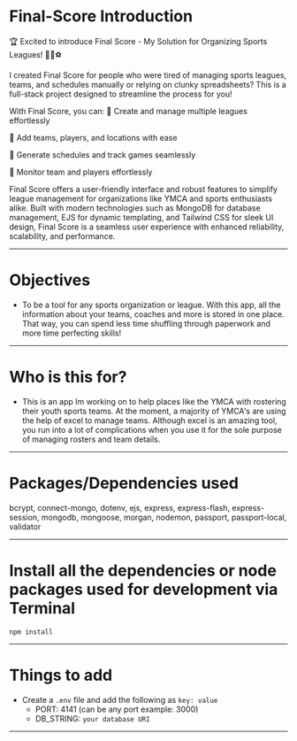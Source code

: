 # Final-Score Introduction
🏆 Excited to introduce Final Score - My Solution for Organizing Sports Leagues! 🏀🏈⚽️

I created Final Score for people who were tired of managing sports leagues, teams, and schedules manually or relying on clunky spreadsheets? This is a full-stack  project designed to streamline the process for you!

With Final Score, you can:
🔹 Create and manage multiple leagues effortlessly

🔹 Add teams, players, and locations with ease

🔹 Generate schedules and track games seamlessly

🔹 Monitor team and players effortlessly

Final Score offers a user-friendly interface and robust features to simplify league management for organizations like YMCA and sports enthusiasts alike.
Built with modern technologies such as MongoDB for database management, EJS for dynamic templating, and Tailwind CSS for sleek UI design, Final Score is a seamless user experience with enhanced reliability, scalability, and performance.

---

# Objectives

- To be a tool for any sports organization or league. With this app, all the information about your teams, coaches and more is stored in one place. That way, you can spend less time shuffling through paperwork and more time perfecting skills!

---

# Who is this for? 

- This is an app Im working on to help places like the YMCA with rostering their youth sports teams. At the moment, a majority of YMCA's are using the help of excel to manage teams. Although excel is an amazing tool, you run into a lot of complications when you use it for the sole purpose of managing rosters and team details.

---

# Packages/Dependencies used 

bcrypt, connect-mongo, dotenv, ejs, express, express-flash, express-session, mongodb, mongoose, morgan, nodemon, passport, passport-local, validator

---

# Install all the dependencies or node packages used for development via Terminal

`npm install` 

---

# Things to add

- Create a `.env` file and add the following as `key: value` 
  - PORT: 4141 (can be any port example: 3000) 
  - DB_STRING: `your database URI` 
 ---
 

